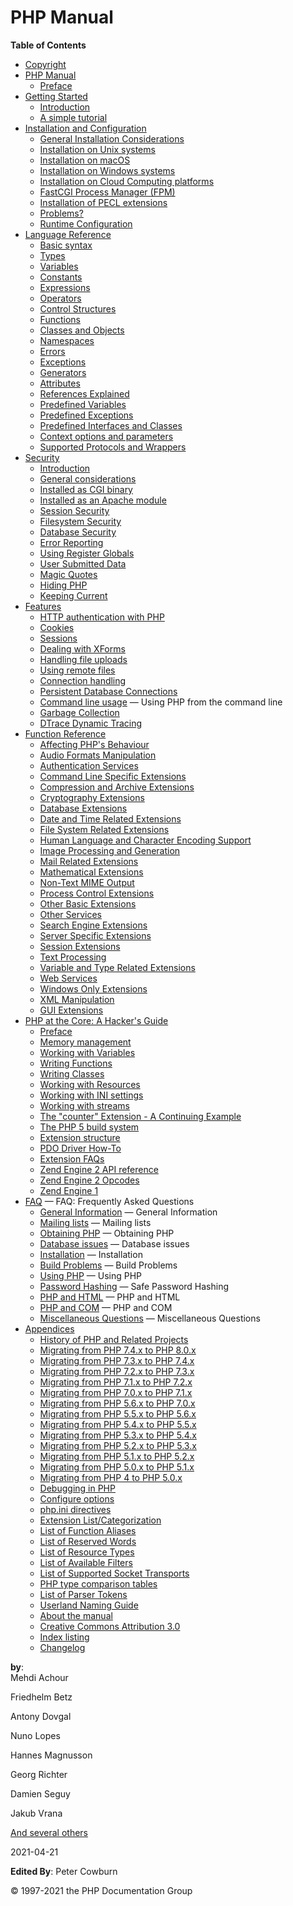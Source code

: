 PHP Manual
==========

**Table of Contents**

-   [Copyright](/copyright.html)
-   [PHP Manual](/manual.html)
    -   [Preface](/preface.html)
-   [Getting Started](/getting-started.html)
    -   [Introduction](/introduction.html)
    -   [A simple tutorial](/tutorial.html)
-   [Installation and Configuration](/install.html)
    -   [General Installation Considerations](/install/general.html)
    -   [Installation on Unix systems](/install/unix.html)
    -   [Installation on macOS](/install/macosx.html)
    -   [Installation on Windows systems](/install/windows.html)
    -   [Installation on Cloud Computing platforms](/install/cloud.html)
    -   [FastCGI Process Manager (FPM)](/install/fpm.html)
    -   [Installation of PECL extensions](/install/pecl.html)
    -   [Problems?](/install/problems.html)
    -   [Runtime Configuration](/configuration.html)
-   [Language Reference](/langref.html)
    -   [Basic syntax](/language/basic-syntax.html)
    -   [Types](/language/types.html)
    -   [Variables](/language/variables.html)
    -   [Constants](/language/constants.html)
    -   [Expressions](/language/expressions.html)
    -   [Operators](/language/operators.html)
    -   [Control Structures](/language/control-structures.html)
    -   [Functions](/language/functions.html)
    -   [Classes and Objects](/language/oop5.html)
    -   [Namespaces](/language/namespaces.html)
    -   [Errors](/language/errors.html)
    -   [Exceptions](/language/exceptions.html)
    -   [Generators](/language/generators.html)
    -   [Attributes](/language/attributes.html)
    -   [References Explained](/language/references.html)
    -   [Predefined Variables](/reserved/variables.html)
    -   [Predefined Exceptions](/reserved/exceptions.html)
    -   [Predefined Interfaces and Classes](/reserved/interfaces.html)
    -   [Context options and parameters](/context.html)
    -   [Supported Protocols and Wrappers](/wrappers.html)
-   [Security](/security.html)
    -   [Introduction](/security/intro.html)
    -   [General considerations](/security/general.html)
    -   [Installed as CGI binary](/security/cgi-bin.html)
    -   [Installed as an Apache module](/security/apache.html)
    -   [Session Security](/security/sessions.html)
    -   [Filesystem Security](/security/filesystem.html)
    -   [Database Security](/security/database.html)
    -   [Error Reporting](/security/errors.html)
    -   [Using Register Globals](/security/globals.html)
    -   [User Submitted Data](/security/variables.html)
    -   [Magic Quotes](/security/magicquotes.html)
    -   [Hiding PHP](/security/hiding.html)
    -   [Keeping Current](/security/current.html)
-   [Features](/features.html)
    -   [HTTP authentication with PHP](/features/http-auth.html)
    -   [Cookies](/features/cookies.html)
    -   [Sessions](/features/sessions.html)
    -   [Dealing with XForms](/features/xforms.html)
    -   [Handling file uploads](/features/file-upload.html)
    -   [Using remote files](/features/remote-files.html)
    -   [Connection handling](/features/connection-handling.html)
    -   [Persistent Database
        Connections](/features/persistent-connections.html)
    -   [Command line usage](/features/commandline.html) — Using PHP
        from the command line
    -   [Garbage Collection](/features/gc.html)
    -   [DTrace Dynamic Tracing](/features/dtrace.html)
-   [Function Reference](/funcref.html)
    -   [Affecting PHP's Behaviour](/refs/basic/php.html)
    -   [Audio Formats Manipulation](/refs/utilspec/audio.html)
    -   [Authentication Services](/refs/remote/auth.html)
    -   [Command Line Specific Extensions](/refs/utilspec/cmdline.html)
    -   [Compression and Archive Extensions](/refs/compression.html)
    -   [Cryptography Extensions](/refs/crypto.html)
    -   [Database Extensions](/refs/database.html)
    -   [Date and Time Related Extensions](/refs/calendar.html)
    -   [File System Related Extensions](/refs/fileprocess/file.html)
    -   [Human Language and Character Encoding
        Support](/refs/international.html)
    -   [Image Processing and Generation](/refs/utilspec/image.html)
    -   [Mail Related Extensions](/refs/remote/mail.html)
    -   [Mathematical Extensions](/refs/math.html)
    -   [Non-Text MIME Output](/refs/utilspec/nontext.html)
    -   [Process Control Extensions](/refs/fileprocess/process.html)
    -   [Other Basic Extensions](/refs/basic/other.html)
    -   [Other Services](/refs/remote/other.html)
    -   [Search Engine Extensions](/refs/search.html)
    -   [Server Specific Extensions](/refs/utilspec/server.html)
    -   [Session Extensions](/refs/basic/session.html)
    -   [Text Processing](/refs/basic/text.html)
    -   [Variable and Type Related Extensions](/refs/basic/vartype.html)
    -   [Web Services](/refs/webservice.html)
    -   [Windows Only Extensions](/refs/utilspec/windows.html)
    -   [XML Manipulation](/refs/xml.html)
    -   [GUI Extensions](/refs/ui.html)
-   [PHP at the Core: A Hacker's Guide](/internals2.html)
    -   [Preface](/internals2/preface.html)
    -   [Memory management](/internals2/memory.html)
    -   [Working with Variables](/internals2/variables.html)
    -   [Writing Functions](/internals2/funcs.html)
    -   [Writing Classes](/internals2/classes.html)
    -   [Working with Resources](/internals2/resources.html)
    -   [Working with INI settings](/internals2/ini.html)
    -   [Working with streams](/internals2/streams.html)
    -   [The "counter" Extension - A Continuing
        Example](/internals2/counter.html)
    -   [The PHP 5 build system](/internals2/buildsys.html)
    -   [Extension structure](/internals2/structure.html)
    -   [PDO Driver How-To](/internals2/pdo.html)
    -   [Extension FAQs](/internals2/faq.html)
    -   [Zend Engine 2 API reference](/internals2/apiref.html)
    -   [Zend Engine 2 Opcodes](/internals2/opcodes.html)
    -   [Zend Engine 1](/internals2/ze1.html)
-   [FAQ](/faq.html) — FAQ: Frequently Asked Questions
    -   [General Information](/faq/general.html) — General Information
    -   [Mailing lists](/faq/mailinglist.html) — Mailing lists
    -   [Obtaining PHP](/faq/obtaining.html) — Obtaining PHP
    -   [Database issues](/faq/databases.html) — Database issues
    -   [Installation](/faq/installation.html) — Installation
    -   [Build Problems](/faq/build.html) — Build Problems
    -   [Using PHP](/faq/using.html) — Using PHP
    -   [Password Hashing](/faq/passwords.html) — Safe Password Hashing
    -   [PHP and HTML](/faq/html.html) — PHP and HTML
    -   [PHP and COM](/faq/com.html) — PHP and COM
    -   [Miscellaneous Questions](/faq/misc.html) — Miscellaneous
        Questions
-   [Appendices](/appendices.html)
    -   [History of PHP and Related Projects](/history.html)
    -   [Migrating from PHP 7.4.x to PHP 8.0.x](/migration80.html)
    -   [Migrating from PHP 7.3.x to PHP 7.4.x](/migration74.html)
    -   [Migrating from PHP 7.2.x to PHP 7.3.x](/migration73.html)
    -   [Migrating from PHP 7.1.x to PHP 7.2.x](/migration72.html)
    -   [Migrating from PHP 7.0.x to PHP 7.1.x](/migration71.html)
    -   [Migrating from PHP 5.6.x to PHP 7.0.x](/migration70.html)
    -   [Migrating from PHP 5.5.x to PHP 5.6.x](/migration56.html)
    -   [Migrating from PHP 5.4.x to PHP 5.5.x](/migration55.html)
    -   [Migrating from PHP 5.3.x to PHP 5.4.x](/migration54.html)
    -   [Migrating from PHP 5.2.x to PHP 5.3.x](/migration53.html)
    -   [Migrating from PHP 5.1.x to PHP 5.2.x](/migration52.html)
    -   [Migrating from PHP 5.0.x to PHP 5.1.x](/migration51.html)
    -   [Migrating from PHP 4 to PHP 5.0.x](/migration5.html)
    -   [Debugging in PHP](/debugger.html)
    -   [Configure options](/configure.html)
    -   [php.ini directives](/ini.html)
    -   [Extension List/Categorization](/extensions.html)
    -   [List of Function Aliases](/aliases.html)
    -   [List of Reserved Words](/reserved.html)
    -   [List of Resource Types](/resource.html)
    -   [List of Available Filters](/filters.html)
    -   [List of Supported Socket Transports](/transports.html)
    -   [PHP type comparison tables](/types/comparisons.html)
    -   [List of Parser Tokens](/tokens.html)
    -   [Userland Naming Guide](/userlandnaming.html)
    -   [About the manual](/about.html)
    -   [Creative Commons Attribution 3.0](/cc/license.html)
    -   [Index listing](/indexes.html)
    -   [Changelog](/doc/changelog.html)

**by**:  
<span class="personname fn"> <span
class="firstname given-name">Mehdi</span> <span
class="surname family-name">Achour</span> </span>

<span class="personname fn"> <span
class="firstname given-name">Friedhelm</span> <span
class="surname family-name">Betz</span> </span>

<span class="personname fn"> <span
class="firstname given-name">Antony</span> <span
class="surname family-name">Dovgal</span> </span>

<span class="personname fn"> <span
class="firstname given-name">Nuno</span> <span
class="surname family-name">Lopes</span> </span>

<span class="personname fn"> <span
class="firstname given-name">Hannes</span> <span
class="surname family-name">Magnusson</span> </span>

<span class="personname fn"> <span
class="firstname given-name">Georg</span> <span
class="surname family-name">Richter</span> </span>

<span class="personname fn"> <span
class="firstname given-name">Damien</span> <span
class="surname family-name">Seguy</span> </span>

<span class="personname fn"> <span
class="firstname given-name">Jakub</span> <span
class="surname family-name">Vrana</span> </span>

<span class="personname fn"> <span class="othername">
<a href="/preface.html#contributors" class="link">And several others</a>
</span> </span>

2021-04-21

**Edited By**: <span class="personname fn"> <span
class="firstname given-name">Peter</span> <span
class="surname family-name">Cowburn</span> </span>

© <span class="year">1997-2021</span> <span class="holder">the PHP
Documentation Group</span>

